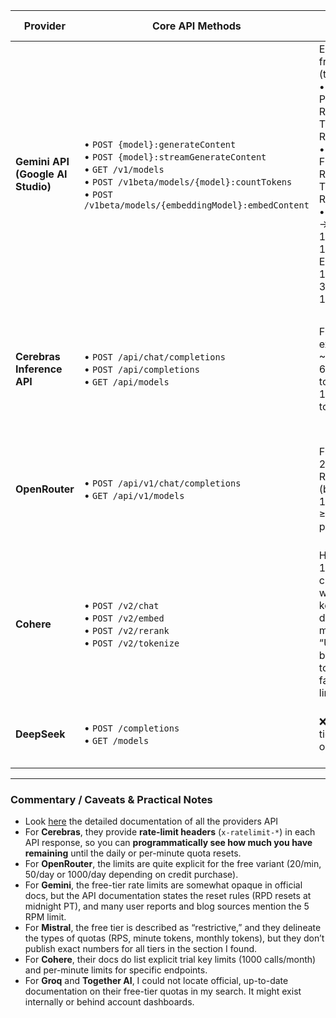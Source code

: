 | Provider                          | Core API Methods                                                                                                                                                                                         | Free-Tier Quotas                                                                                                                                                                                                      | Reset Policy                                                                         | Notes                                                                                          |
| --------------------------------- | -------------------------------------------------------------------------------------------------------------------------------------------------------------------------------------------------------- | --------------------------------------------------------------------------------------------------------------------------------------------------------------------------------------------------------------------- | ------------------------------------------------------------------------------------ | ---------------------------------------------------------------------------------------------- |
| **Gemini API (Google AI Studio)** | • `POST {model}:generateContent`<br>• `POST {model}:streamGenerateContent`<br>• `GET /v1/models`<br>• `POST /v1beta/models/{model}:countTokens`<br>• `POST /v1beta/models/{embeddingModel}:embedContent` | Example free-tier (text-out):<br>• Gemini 2.5 Pro → 5 RPM, 250k TPM, 100 RPD<br>• Gemini 2.5 Flash → 10 RPM, 250k TPM, 250 RPD<br>• Gemma 3n → 30 RPM, 15k TPM, 14,400 RPD<br>Embeddings: 100 RPM, 30k TPM, 1,000 RPD | • RPM/TPM reset every minute<br>• RPD reset daily at midnight PT                     | Very detailed quota tables, transparent limits. Auth via API key (`x-goog-api-key`). Gemini chat adapter implemented in orchestrator v1.           |
| **Cerebras Inference API**        | • `POST /api/chat/completions`<br>• `POST /api/completions`<br>• `GET /api/models`                                                                                                                       | Free-tier example: ~30 RPM, 64k tokens/min, 1M tokens/day                                                                                                                                                             | • Per-minute and per-day reset<br>• Actual usage visible via `x-ratelimit-*` headers | Strong OpenAI-compatible design, returns rate-limit headers so you can track programmatically. |
| **OpenRouter**                    | • `POST /api/v1/chat/completions`<br>• `GET /api/v1/models`                                                                                                                                              | Free models: 20 RPM, 50 RPD<br>(boosted to 1000 RPD if ≥10 credits purchased)                                                                                                                                         | • RPM reset per minute<br>• RPD reset daily                                          | Unified gateway to multiple providers; very close to OpenAI format. OpenRouter adapter implemented in orchestrator v1. |
| **Cohere**                        | • `POST /v2/chat`<br>• `POST /v2/embed`<br>• `POST /v2/rerank`<br>• `POST /v2/tokenize`                                                                                                                  | Historically: 1000 calls/month with trial key. In dashboard may show “Unlimited”, but subject to hidden fair-use limits.                                                                                              | • Per-minute caps (e.g. 20 RPM chat, 100 RPM embed)<br>• Monthly quotas              | SDK-first approach (Python/JS clients). Auth via API key. Cohere chat adapter implemented in orchestrator v1. |
| **DeepSeek**                      | • `POST /completions`<br>• `GET /models`                                                                                                                                                                 | ❌ No free-tier (paid only)                                                                                                                                                                                            | —                                                                                    | API is OpenAI-compatible, easy migration path. Requires paid key.                              |



---

### Commentary / Caveats & Practical Notes

* Look [here](./providers_api_docs.md) the detailed documentation of all the providers API
* For **Cerebras**, they provide **rate-limit headers** (`x-ratelimit-*`) in each API response, so you can **programmatically see how much you have remaining** until the daily or per-minute quota resets.
* For **OpenRouter**, the limits are quite explicit for the free variant (20/min, 50/day or 1000/day depending on credit purchase).
* For **Gemini**, the free-tier rate limits are somewhat opaque in official docs, but the API documentation states the reset rules (RPD resets at midnight PT), and many user reports and blog sources mention the 5 RPM limit.
* For **Mistral**, the free tier is described as “restrictive,” and they delineate the types of quotas (RPS, minute tokens, monthly tokens), but they don’t publish exact numbers for all tiers in the section I found.
* For **Cohere**, their docs do list explicit trial key limits (1000 calls/month) and per-minute limits for specific endpoints.
* For **Groq** and **Together AI**, I could not locate official, up-to-date documentation on their free-tier quotas in my search. It might exist internally or behind account dashboards.
